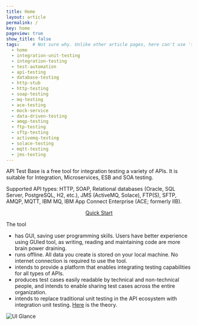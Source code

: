 ```yaml
---
title: Home
layout: article
permalink: /
key: home
pageview: true
show_title: false
tags:     # Not sure why. Unlike other article pages, here can't use 'tags: tag1 tag2, ...', because it will cause 'tags[0]' in _includes/article-info.html not working, hence not rendering the 'keywords' metadata.
  - home
  - integration-unit-testing
  - integration-testing
  - test-automation 
  - api-testing
  - database-testing
  - http-stub
  - http-testing
  - soap-testing
  - mq-testing
  - ace-testing
  - mock-service
  - data-driven-testing
  - amqp-testing
  - ftp-testing
  - sftp-testing
  - activemq-testing
  - solace-testing
  - mqtt-testing
  - jms-testing
---
```

API Test Base is a free tool for integration testing a variety of APIs. It is suitable for Integration, Microservices, ESB and SOA testing.

Supported API types: HTTP, SOAP, Relational databases (Oracle, SQL Server, PostgreSQL, H2, etc.), JMS (ActiveMQ, Solace), FTP(S), SFTP, AMQP, MQTT, IBM MQ, IBM App Connect Enterprise (ACE; formerly IIB).

<div style="text-align:center"><a class="button button--outline-success button--pill" href="/docs/en/quick-start">Quick Start</a></div>

The tool
* has GUI, saving user programming skills. Users have better experience using GUIed tool, as writing, reading and maintaining code are more brain power draining.
* runs offline. All data you create is stored on your local machine. No internet connection is required to use the tool.
* intends to provide a platform that enables integrating testing capabilities for all types of APIs.
* produces test cases easily readable by technical and non-technical people, and intends to enable sharing test cases across the entire organization.
* intends to replace traditional unit testing in the API ecosystem with integration unit testing. [Here](https://medium.com/@zhengwang666/integration-unit-testing-683fbf995c43) is the theory.

![UI Glance](../../screenshots/ui-glance.png)
